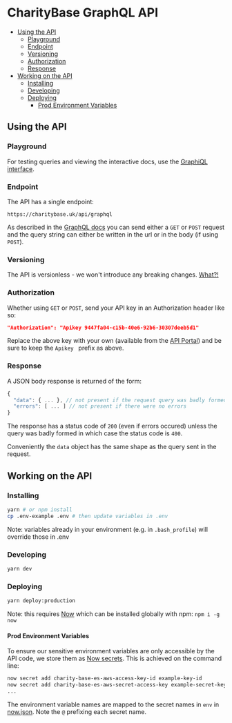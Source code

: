 # CharityBase GraphQL API

* [Using the API](#using-the-api)
  * [Playground](#playground)
  * [Endpoint](#endpoint)
  * [Versioning](#versioning)
  * [Authorization](#authorization)
  * [Response](#response)
* [Working on the API](#working-on-the-api)
  * [Installing](#installing)
  * [Developing](#developing)
  * [Deploying](#deploying)
    * [Prod Environment Variables](#prod-environment-variables)

## Using the API

### Playground

For testing queries and viewing the interactive docs, use the [GraphiQL interface](https://charitybase.uk/api-explorer).

### Endpoint

The API has a single endpoint:

```
https://charitybase.uk/api/graphql
```

As described in the [GraphQL docs](https://graphql.org/learn/serving-over-http/) you can send either a `GET` or `POST` request and the query string can either be written in the url or in the body (if using `POST`).

### Versioning

The API is versionless - we won't introduce any breaking changes. [What?!](https://graphql.org/learn/best-practices/#versioning)

### Authorization

Whether using `GET` or `POST`, send your API key in an Authorization header like so:

```json
"Authorization": "Apikey 9447fa04-c15b-40e6-92b6-30307deeb5d1"
```

Replace the above key with your own (available from the [API Portal](https://charitybase.uk/api-portal)) and be sure to keep the `Apikey ` prefix as above.

### Response

A JSON body response is returned of the form:

```js
{
  "data": { ... }, // not present if the request query was badly formed
  "errors": [ ... ] // not present if there were no errors
}
```

The response has a status code of `200` (even if errors occured) unless the query was badly formed in which case the status code is `400`.

Conveniently the `data` object has the same shape as the query sent in the request.

## Working on the API

### Installing

```bash
yarn # or npm install
cp .env-example .env # then update variables in .env
```
Note: variables already in your environment (e.g. in `.bash_profile`) will override those in .env


### Developing

```bash
yarn dev
```

### Deploying

```bash
yarn deploy:production
```

Note: this requires [Now](https://zeit.co/now) which can be installed globally with npm: `npm i -g now`

#### Prod Environment Variables

To ensure our sensitive environment variables are only accessible by the API code, we store them as [Now secrets](https://zeit.co/docs/v2/deployments/environment-variables-and-secrets/).  This is achieved on the command line:

```bash
now secret add charity-base-es-aws-access-key-id example-key-id
now secret add charity-base-es-aws-secret-access-key example-secret-key
...
```

The environment variable names are mapped to the secret names in `env` in [now.json](./now.json).  Note the `@` prefixing each secret name.
